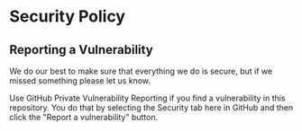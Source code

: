 # Security Policy

## Reporting a Vulnerability
We do our best to make sure that everything we do is secure, but if we missed something please let us know.

Use GitHub Private Vulnerability Reporting if you find a vulnerability in this repository. You do that by selecting the Security tab here in GitHub and then click the "Report a vulnerability" button.